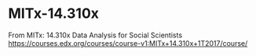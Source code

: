 # MITx-14.310x
From MITx: 14.310x Data Analysis for Social Scientists
https://courses.edx.org/courses/course-v1:MITx+14.310x+1T2017/course/
